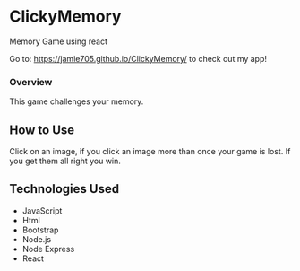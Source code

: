 # ClickyMemory
Memory Game using react

Go to:
https://jamie705.github.io/ClickyMemory/
to check out my app!

### Overview
This game challenges your memory.

## How to Use
Click on an image, if you click an image more than once your game is lost. If you get them all right you win.

## Technologies Used
* JavaScript
* Html
* Bootstrap
* Node.js
* Node Express
* React